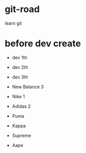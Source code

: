 # git-road
learn git
# before dev create
- dev 1th

- dev 2th

- dev 3th

- New Balance 3

- Nike 1

- Adidas 2

- Puma

- Kappa
- Supreme

- Aape
